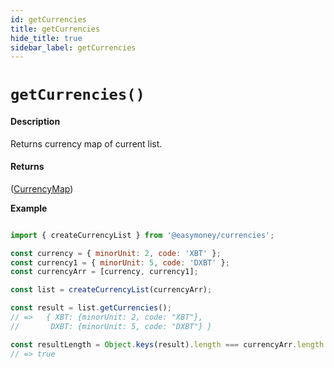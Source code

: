 ```yaml
---
id: getCurrencies
title: getCurrencies
hide_title: true
sidebar_label: getCurrencies
---
```



# `getCurrencies()`

#### Description

Returns currency map of current list.

#### Returns

([CurrencyMap](Description.md#currencymap))


**Example**

```js

import { createCurrencyList } from '@easymoney/currencies';

const currency = { minorUnit: 2, code: 'XBT' };
const currency1 = { minorUnit: 5, code: 'DXBT' };
const currencyArr = [currency, currency1];

const list = createCurrencyList(currencyArr);

const result = list.getCurrencies();
// =>   { XBT: {minorUnit: 2, code: "XBT"},
//       DXBT: {minorUnit: 5, code: "DXBT"} }

const resultLength = Object.keys(result).length === currencyArr.length ? true : false;
// => true

```
